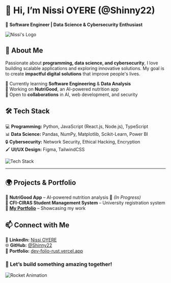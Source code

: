 

# 👋 Hi, I’m **Nissi OYERE** (@Shinny22)  

🚀 **Software Engineer | Data Science & Cybersecurity Enthusiast**  

![Nissi's Logo](https://cdn-icons-png.freepik.com/256/11267/11267629.png?uid=R111906630&ga=GA1.1.217725652.1734553295&semt=ais_hybrid)   

## 👀 About Me  
Passionate about **programming, data science, and cybersecurity**, I love building scalable applications and exploring innovative solutions. My goal is to create **impactful digital solutions** that improve people's lives.  

🔹 Currently learning **Software Engineering** & **Data Analysis**  
🔹 Working on **NutriGood**, an AI-powered nutrition app  
🔹 Open to **collaborations** in AI, web development, and security  



## 🛠️ **Tech Stack**  
💻 **Programming:** Python, JavaScript (React.js, Node.js), TypeScript  
📊 **Data Science:** Pandas, NumPy, Matplotlib, Scikit-Learn, Power BI  
🔒 **Cybersecurity:** Network Security, Ethical Hacking, Encryption  
🖌️ **UI/UX Design:** Figma, TailwindCSS  

![Tech Stack]([https://yourimageURL.com/tech-stack.png](https://www.lummi.ai/3d/futuristic-tech-environment-2squ4))    

---

## 🌍 **Projects & Portfolio**  
🔹 **NutriGood App** – AI-powered nutrition analysis 📱 *(In Progress)*  
🔹 **CFI-CIRAS Student Management System** – University registration system  
🔹 **[My Portfolio](https://dev-folio-rust.vercel.app)** – Showcasing my work  



## 📫 **Connect with Me**  
🔗 **LinkedIn:** [Nissi OYERE](https://www.linkedin.com/in/nissi-oyere-a17554262/)  
🌐 **GitHub:** [@Shinny22](https://github.com/Shinny22)  
💼 **Portfolio:** [dev-folio-rust.vercel.app](https://dev-folio-rust.vercel.app)  




### 🚀 Let’s build something amazing together!  
![Rocket Animation](https://img.freepik.com/premium-psd/3d-dashboard-web-data-analyst-financial-report-seo-marketing-laptop_582556-803.jpg?uid=R111906630&ga=GA1.1.217725652.1734553295&semt=ais_hybrid&w=740) 

